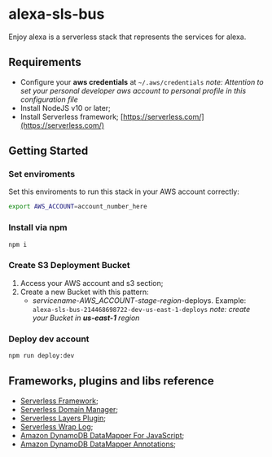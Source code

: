 # alexa-sls-bus

Enjoy alexa is a serverless stack that represents the services for alexa.

## Requirements

* Configure your **aws credentials** at `~/.aws/credentials`
*note: Attention to set your personal developer aws account to personal profile in this configuration file*
* Install NodeJS v10 or later;
* Install Serverless framework; [https://serverless.com/](https://serverless.com/)

## Getting Started

### Set enviroments

Set this enviroments to run this stack in your AWS account correctly:

```bash
export AWS_ACCOUNT=account_number_here
```

### Install via npm
```bash
npm i
```

### Create S3 Deployment Bucket

1. Access your AWS account and s3 section;
1. Create a new Bucket with this pattern:
    * *servicename*-*AWS_ACCOUNT*-*stage*-*region*-deploys.
    Example: `alexa-sls-bus-214468698722-dev-us-east-1-deploys`
*note: create your Bucket in **us-east-1** region*
    
### Deploy dev account
```bash
npm run deploy:dev
```

## Frameworks, plugins and libs reference

* [Serverless Framework](https://serverless.com/);
* [Serverless Domain Manager](https://github.com/amplify-education/serverless-domain-manager);
* [Serverless Layers Plugin](https://github.com/agutoli/serverless-layers);
* [Serverless Wrap Log](https://github.com/cubonetwork/serverless-wrap-log);
* [Amazon DynamoDB DataMapper For JavaScript](https://awslabs.github.io/dynamodb-data-mapper-js/);
* [Amazon DynamoDB DataMapper Annotations](https://awslabs.github.io/dynamodb-data-mapper-js/packages/dynamodb-data-mapper-annotations/);


